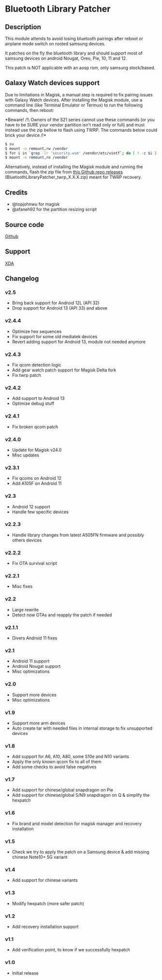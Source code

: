 # Bluetooth Library Patcher

## Description

This module attends to avoid losing bluetooth pairings after reboot or airplane mode switch on rooted samsung devices.

It patches on the fly the bluetooth library and should support most of samsung devices on android Nougat, Oreo, Pie, 10, 11 and 12.

This patch is NOT applicable with an aosp rom, only samsung stock/based.

## Galaxy Watch devices support

Due to limitations in Magisk, a manual step is required to fix pairing issues with Galaxy Watch devices. After installing the Magisk module, use a command line (like Terminal Emulator or Termux) to run the following commands, then reboot:

*Beware! /!\ Owners of the S21 series cannot use these commands (or you have to be SURE your vendor partition isn't read only or full) and must instead use the zip bellow to flash using TWRP. The commands below could brick your device /!\*

```bash
$ su
$ mount -o remount,rw /vendor
$ for i in `grep -lr 'security.wsm' /vendor/etc/vintf`; do [ ! -z $i ] && sed -i "$((`awk '/security.wsm/ {print FNR}' $i`-1)),/<\/hal>/d" $i; done
$ mount -o remount,ro /vendor
```

Alternatively, instead of installing the Magisk module and running the commands, flash the zip file from [this Github repo releases](https://github.com/3arthur6/BluetoothLibraryPatcher/releases) (BluetoothLibraryPatcher_twrp_X.X.X.zip) meant for TWRP recovery.

## Credits

- @topjohnwu for magisk
- @afaneh92 for the partition resizing script

## Source code

[Github](https://github.com/Magisk-Modules-Repo/BluetoothLibraryPatcher)

## Support

[XDA](https://forum.xda-developers.com/galaxy-note-9/development/zip-libbluetooth-patcher-fix-losing-t4017735)

## Changelog

### v2.5

- Bring back support for Android 12L (API 32)
- Drop support for Android 13 (API 33) and above

### v2.4.4

- Optimize hex sequences
- Fix support for some old mediatek devices
- Revert adding support for Android 13, module not needed anymore

### v2.4.3

- Fix qcom detection logic
- Add gear watch patch support for Magisk Delta fork
- Fix twrp patch

### v2.4.2

- Add support to Android 13
- Optimize debug stuff

### v2.4.1

- Fix broken qcom patch

### v2.4.0

- Update for Magisk v24.0
- Misc updates

### v2.3.1

- Fix qcoms on Android 12
- Add A105F on Android 11

### v2.3

- Android 12 support
- Handle few specific devices

### v2.2.3

- Handle library changes from latest A505FN firmware and possibly others devices

### v2.2.2

- Fix OTA survival script

### v2.2.1

- Misc fixes

### v2.2

- Large rewrite
- Detect now OTAs and reapply the patch if needed

### v2.1.1

- Divers Android 11 fixes

### v2.1

- Android 11 support
- Android Nougat support
- Misc optimizations

### v2.0

- Support more devices
- Misc optimizations

### v1.9

- Support more arm devices
- Auto create tar with needed files in internal storage to fix unsupported devices

### v1.8

- Add support for A6, A10, A80, some S10e and N10 variants
- Apply the only known qcom fix to all of them
- Add some checks to avoid false negatives

### v1.7

- Add support for chinese/global snapdragon on Pie
- Add support for chinese/global S/N9 snapdragon on Q & simplify the hexpatch

### v1.6

- Fix brand and model detection for magisk manager and recovery installation

### v1.5

- Check we try to apply the patch on a Samsung device & add missing chinese Note10+ 5G variant

### v1.4

- Add support for chinese variants

### v1.3

- Modify hexpatch (more safer patch)

### v1.2

- Add recovery installation support

### v1.1

- Add verification point, to know if we successfully hexpatch

### v1.0

- Initial release
